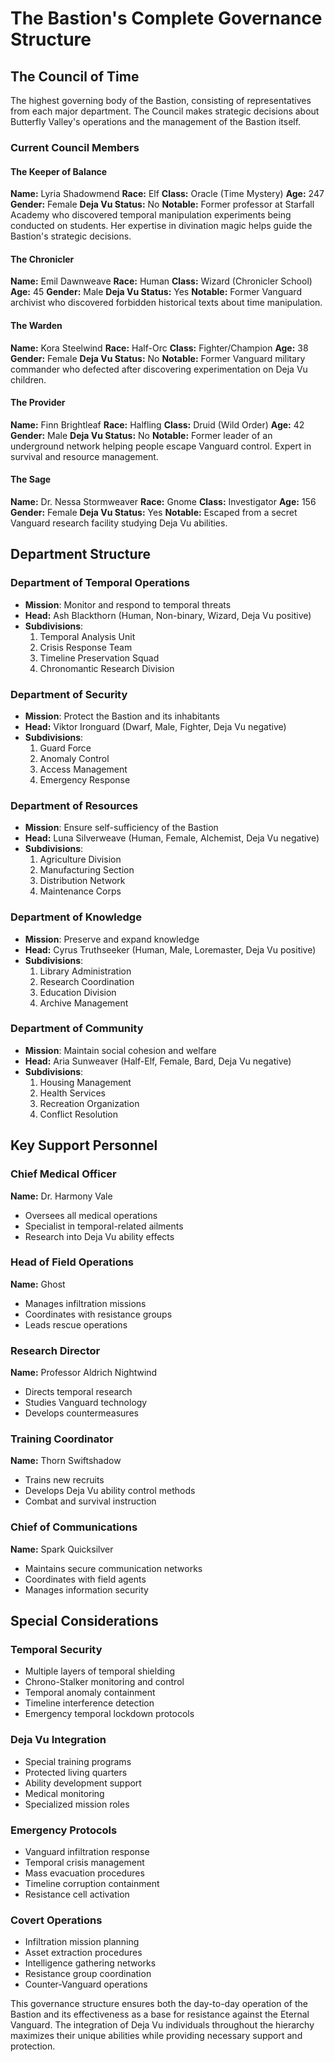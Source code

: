 # The Bastion's Complete Governance Structure

## The Council of Time

The highest governing body of the Bastion, consisting of representatives from each major department. The Council makes strategic decisions about Butterfly Valley's operations and the management of the Bastion itself.

### Current Council Members

#### The Keeper of Balance
**Name:** Lyria Shadowmend
**Race:** Elf
**Class:** Oracle (Time Mystery)
**Age:** 247
**Gender:** Female
**Deja Vu Status:** No
**Notable:** Former professor at Starfall Academy who discovered temporal manipulation experiments being conducted on students. Her expertise in divination magic helps guide the Bastion's strategic decisions.

#### The Chronicler
**Name:** Emil Dawnweave
**Race:** Human
**Class:** Wizard (Chronicler School)
**Age:** 45
**Gender:** Male
**Deja Vu Status:** Yes
**Notable:** Former Vanguard archivist who discovered forbidden historical texts about time manipulation.

#### The Warden
**Name:** Kora Steelwind
**Race:** Half-Orc
**Class:** Fighter/Champion
**Age:** 38
**Gender:** Female
**Deja Vu Status:** No
**Notable:** Former Vanguard military commander who defected after discovering experimentation on Deja Vu children.

#### The Provider
**Name:** Finn Brightleaf
**Race:** Halfling
**Class:** Druid (Wild Order)
**Age:** 42
**Gender:** Male
**Deja Vu Status:** No
**Notable:** Former leader of an underground network helping people escape Vanguard control. Expert in survival and resource management.

#### The Sage
**Name:** Dr. Nessa Stormweaver
**Race:** Gnome
**Class:** Investigator
**Age:** 156
**Gender:** Female
**Deja Vu Status:** Yes
**Notable:** Escaped from a secret Vanguard research facility studying Deja Vu abilities.

## Department Structure

### Department of Temporal Operations
- **Mission**: Monitor and respond to temporal threats
- **Head:** Ash Blackthorn (Human, Non-binary, Wizard, Deja Vu positive)
- **Subdivisions**:
  1. Temporal Analysis Unit
  2. Crisis Response Team
  3. Timeline Preservation Squad
  4. Chronomantic Research Division

### Department of Security
- **Mission**: Protect the Bastion and its inhabitants
- **Head:** Viktor Ironguard (Dwarf, Male, Fighter, Deja Vu negative)
- **Subdivisions**:
  1. Guard Force
  2. Anomaly Control
  3. Access Management
  4. Emergency Response

### Department of Resources
- **Mission**: Ensure self-sufficiency of the Bastion
- **Head:** Luna Silverweave (Human, Female, Alchemist, Deja Vu negative)
- **Subdivisions**:
  1. Agriculture Division
  2. Manufacturing Section
  3. Distribution Network
  4. Maintenance Corps

### Department of Knowledge
- **Mission**: Preserve and expand knowledge
- **Head:** Cyrus Truthseeker (Human, Male, Loremaster, Deja Vu positive)
- **Subdivisions**:
  1. Library Administration
  2. Research Coordination
  3. Education Division
  4. Archive Management

### Department of Community
- **Mission**: Maintain social cohesion and welfare
- **Head:** Aria Sunweaver (Half-Elf, Female, Bard, Deja Vu negative)
- **Subdivisions**:
  1. Housing Management
  2. Health Services
  3. Recreation Organization
  4. Conflict Resolution

## Key Support Personnel

### Chief Medical Officer
**Name:** Dr. Harmony Vale
- Oversees all medical operations
- Specialist in temporal-related ailments
- Research into Deja Vu ability effects

### Head of Field Operations
**Name:** Ghost
- Manages infiltration missions
- Coordinates with resistance groups
- Leads rescue operations

### Research Director
**Name:** Professor Aldrich Nightwind
- Directs temporal research
- Studies Vanguard technology
- Develops countermeasures

### Training Coordinator
**Name:** Thorn Swiftshadow
- Trains new recruits
- Develops Deja Vu ability control methods
- Combat and survival instruction

### Chief of Communications
**Name:** Spark Quicksilver
- Maintains secure communication networks
- Coordinates with field agents
- Manages information security

## Special Considerations

### Temporal Security
- Multiple layers of temporal shielding
- Chrono-Stalker monitoring and control
- Temporal anomaly containment
- Timeline interference detection
- Emergency temporal lockdown protocols

### Deja Vu Integration
- Special training programs
- Protected living quarters
- Ability development support
- Medical monitoring
- Specialized mission roles

### Emergency Protocols
- Vanguard infiltration response
- Temporal crisis management
- Mass evacuation procedures
- Timeline corruption containment
- Resistance cell activation

### Covert Operations
- Infiltration mission planning
- Asset extraction procedures
- Intelligence gathering networks
- Resistance group coordination
- Counter-Vanguard operations

This governance structure ensures both the day-to-day operation of the Bastion and its effectiveness as a base for resistance against the Eternal Vanguard. The integration of Deja Vu individuals throughout the hierarchy maximizes their unique abilities while providing necessary support and protection.